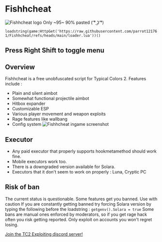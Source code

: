# Fishhcheat
![Fishhcheat logo](https://raw.githubusercontent.com/parrot121761/Fishhcheat/main/images/logo.png)
Only ~95~ 90% pasted ( ͡° ͜ʖ ͡°)

```loadstring(game:HttpGet('https://raw.githubusercontent.com/parrot121761/Fishhcheat/refs/heads/main/loader.lua'))()```
## Press Right Shift to toggle menu

## Overview
Fishhcheat is a free unobfuscated script for Typical Colors 2. Features include :
* Plain and silent aimbot
* Somewhat functional projectile aimbot
* Hitbox expander
* Customizable ESP
* Various player movement and weapon exploits
* Rage features like wallbang
* Config system
![Fishhcheat ingame screenshot](https://raw.githubusercontent.com/parrot121761/Fishhcheat/main/images/screenshot.png)

## Executor
* Any paid executor that properly supports hookmetamethod should work fine.
* Mobile executors work too.
* There is a downgraded version available for Solara.
* Executors that it don't seem to work on properly : Luna, Cryptic PC

## Risk of ban
The current status is questionable. Some features get you banned. Use with caution
If you are constantly getting banned try forcing Solara version by typing the following before the loadstring :
```getgenv().Solara = true```
Some bans are manual ones enforced by moderators, so if you get rage hack often you risk getting reported.
Only exploit on accounts you won't regret losing.

[Join the TC2 Exploiting discord server!](https://discord.gg/fuCxBfZJNc)
